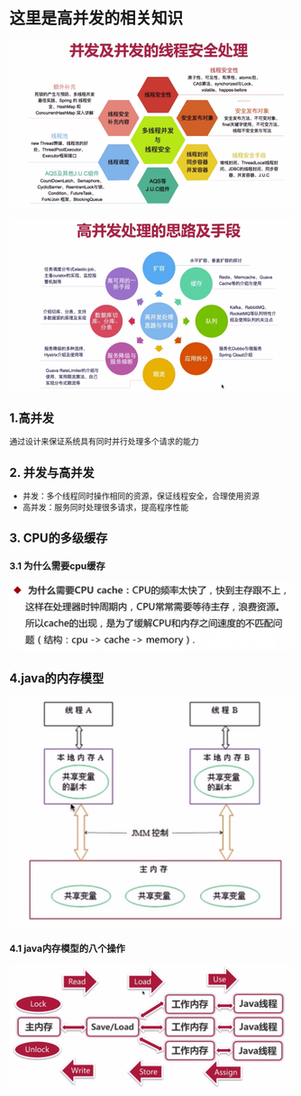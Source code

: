 # 这里是高并发的相关知识

![](/assets/concurrent/1.png)

![](/assets/concurrent/2.png)

## 1.高并发

通过设计来保证系统具有同时并行处理多个请求的能力

## 2. 并发与高并发

* 并发：多个线程同时操作相同的资源，保证线程安全，合理使用资源
* 高并发：服务同时处理很多请求，提高程序性能

## 3. CPU的多级缓存

### 3.1 为什么需要cpu缓存

![](/assets/concurrent/3.png)

## 4.java的内存模型

![](/assets/concurrent/5.png)

### 4.1 java内存模型的八个操作
![](/assets/concurrent/6.png)

